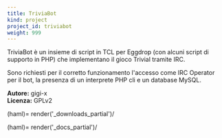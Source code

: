 ```yaml
---
title: TriviaBot
kind: project
project_id: triviabot
weight: 999
---
```


TriviaBot è un insieme di script in TCL per Eggdrop (con alcuni script di
supporto in PHP) che implementano il gioco Trivial tramite IRC.

Sono richiesti per il corretto funzionamento l'accesso come IRC Operator per il
bot, la presenza di un interprete PHP cli e un database MySQL. 

**Autore:** gigi-x  
**Licenza:** GPLv2

$$$$(haml)= render('_downloads_partial')/$$$$

$$$$(haml)= render('_docs_partial')/$$$$
